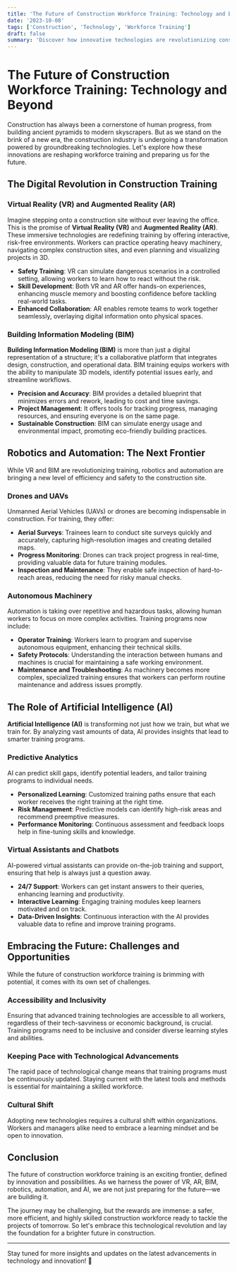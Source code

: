```yaml
---
title: 'The Future of Construction Workforce Training: Technology and Beyond'
date: '2023-10-08'
tags: ['Construction', 'Technology', 'Workforce Training']
draft: false
summary: 'Discover how innovative technologies are revolutionizing construction workforce training, making the industry safer, more efficient, and future-ready.'
---
```


# The Future of Construction Workforce Training: Technology and Beyond

Construction has always been a cornerstone of human progress, from building ancient pyramids to modern skyscrapers. But as we stand on the brink of a new era, the construction industry is undergoing a transformation powered by groundbreaking technologies. Let's explore how these innovations are reshaping workforce training and preparing us for the future.

## The Digital Revolution in Construction Training

### Virtual Reality (VR) and Augmented Reality (AR)

Imagine stepping onto a construction site without ever leaving the office. This is the promise of **Virtual Reality (VR)** and **Augmented Reality (AR)**. These immersive technologies are redefining training by offering interactive, risk-free environments. Workers can practice operating heavy machinery, navigating complex construction sites, and even planning and visualizing projects in 3D.

- **Safety Training**: VR can simulate dangerous scenarios in a controlled setting, allowing workers to learn how to react without the risk.
- **Skill Development**: Both VR and AR offer hands-on experiences, enhancing muscle memory and boosting confidence before tackling real-world tasks.
- **Enhanced Collaboration**: AR enables remote teams to work together seamlessly, overlaying digital information onto physical spaces.

### Building Information Modeling (BIM)

**Building Information Modeling (BIM)** is more than just a digital representation of a structure; it's a collaborative platform that integrates design, construction, and operational data. BIM training equips workers with the ability to manipulate 3D models, identify potential issues early, and streamline workflows.

- **Precision and Accuracy**: BIM provides a detailed blueprint that minimizes errors and rework, leading to cost and time savings.
- **Project Management**: It offers tools for tracking progress, managing resources, and ensuring everyone is on the same page.
- **Sustainable Construction**: BIM can simulate energy usage and environmental impact, promoting eco-friendly building practices.

## Robotics and Automation: The Next Frontier

While VR and BIM are revolutionizing training, robotics and automation are bringing a new level of efficiency and safety to the construction site.

### Drones and UAVs

Unmanned Aerial Vehicles (UAVs) or drones are becoming indispensable in construction. For training, they offer:

- **Aerial Surveys**: Trainees learn to conduct site surveys quickly and accurately, capturing high-resolution images and creating detailed maps.
- **Progress Monitoring**: Drones can track project progress in real-time, providing valuable data for future training modules.
- **Inspection and Maintenance**: They enable safe inspection of hard-to-reach areas, reducing the need for risky manual checks.

### Autonomous Machinery

Automation is taking over repetitive and hazardous tasks, allowing human workers to focus on more complex activities. Training programs now include:

- **Operator Training**: Workers learn to program and supervise autonomous equipment, enhancing their technical skills.
- **Safety Protocols**: Understanding the interaction between humans and machines is crucial for maintaining a safe working environment.
- **Maintenance and Troubleshooting**: As machinery becomes more complex, specialized training ensures that workers can perform routine maintenance and address issues promptly.

## The Role of Artificial Intelligence (AI)

**Artificial Intelligence (AI)** is transforming not just how we train, but what we train for. By analyzing vast amounts of data, AI provides insights that lead to smarter training programs.

### Predictive Analytics

AI can predict skill gaps, identify potential leaders, and tailor training programs to individual needs.

- **Personalized Learning**: Customized training paths ensure that each worker receives the right training at the right time.
- **Risk Management**: Predictive models can identify high-risk areas and recommend preemptive measures.
- **Performance Monitoring**: Continuous assessment and feedback loops help in fine-tuning skills and knowledge.

### Virtual Assistants and Chatbots

AI-powered virtual assistants can provide on-the-job training and support, ensuring that help is always just a question away.

- **24/7 Support**: Workers can get instant answers to their queries, enhancing learning and productivity.
- **Interactive Learning**: Engaging training modules keep learners motivated and on track.
- **Data-Driven Insights**: Continuous interaction with the AI provides valuable data to refine and improve training programs.

## Embracing the Future: Challenges and Opportunities

While the future of construction workforce training is brimming with potential, it comes with its own set of challenges.

### Accessibility and Inclusivity

Ensuring that advanced training technologies are accessible to all workers, regardless of their tech-savviness or economic background, is crucial. Training programs need to be inclusive and consider diverse learning styles and abilities.

### Keeping Pace with Technological Advancements

The rapid pace of technological change means that training programs must be continuously updated. Staying current with the latest tools and methods is essential for maintaining a skilled workforce.

### Cultural Shift

Adopting new technologies requires a cultural shift within organizations. Workers and managers alike need to embrace a learning mindset and be open to innovation.

## Conclusion

The future of construction workforce training is an exciting frontier, defined by innovation and possibilities. As we harness the power of VR, AR, BIM, robotics, automation, and AI, we are not just preparing for the future—we are building it.

The journey may be challenging, but the rewards are immense: a safer, more efficient, and highly skilled construction workforce ready to tackle the projects of tomorrow. So let's embrace this technological revolution and lay the foundation for a brighter future in construction.

---

Stay tuned for more insights and updates on the latest advancements in technology and innovation! 🚀